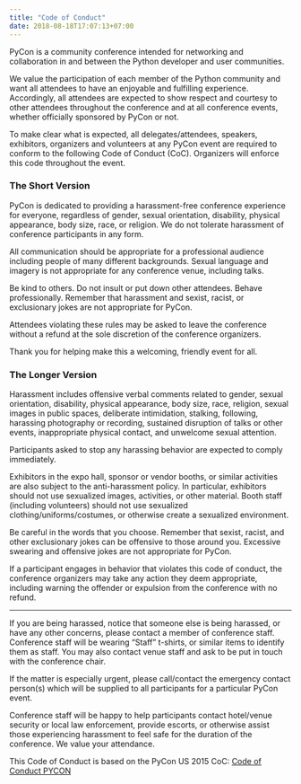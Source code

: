 ```yaml
---
title: "Code of Conduct"
date: 2018-08-18T17:07:13+07:00
---
```


<p>PyCon is a community conference intended for networking and collaboration in and between the Python developer and user communities.</p>
<p>We value the participation of each member of the Python community and want all attendees to have an enjoyable and fulfilling experience. Accordingly, all attendees are expected to show respect and courtesy to other attendees throughout the conference and at all conference events, whether officially sponsored by PyCon or not.</p>
<p>To make clear what is expected, all delegates/attendees, speakers, exhibitors, organizers and volunteers at any PyCon event are required to conform to the following Code of Conduct (CoC). Organizers will enforce this code throughout the event.</p>


### The Short Version
<p>PyCon is dedicated to providing a harassment-free conference experience for everyone, regardless of gender, sexual orientation, disability, physical appearance, body size, race, or religion. We do not tolerate harassment of conference participants in any form.</p>
<p>All communication should be appropriate for a professional audience including people of many different backgrounds. Sexual language and imagery is not appropriate for any conference venue, including talks.</p>
<p>Be kind to others. Do not insult or put down other attendees. Behave professionally. Remember that harassment and sexist, racist, or exclusionary jokes are not appropriate for PyCon.</p>
<p>Attendees violating these rules may be asked to leave the conference without a refund at the sole discretion of the conference organizers.</p>
<p>Thank you for helping make this a welcoming, friendly event for all.</p>


### The Longer Version
<p>Harassment includes offensive verbal comments related to gender, sexual orientation, disability, physical appearance, body size, race, religion, sexual images in public spaces, deliberate intimidation, stalking, following, harassing photography or recording, sustained disruption of talks or other events, inappropriate physical contact, and unwelcome sexual attention.</p>
<p>Participants asked to stop any harassing behavior are expected to comply immediately.</p>
<p>Exhibitors in the expo hall, sponsor or vendor booths, or similar activities are also subject to the anti-harassment policy. In particular, exhibitors should not use sexualized images, activities, or other material. Booth staff (including volunteers) should not use sexualized clothing/uniforms/costumes, or otherwise create a sexualized environment.</p>
<p>Be careful in the words that you choose. Remember that sexist, racist, and other exclusionary jokes can be offensive to those around you. Excessive swearing and offensive jokes are not appropriate for PyCon.</p>
<p>If a participant engages in behavior that violates this code of conduct, the conference organizers may take any action they deem appropriate, including warning the offender or expulsion from the conference with no refund.</p>
<hr>
<p>If you are being harassed, notice that someone else is being harassed, or have any other concerns, please contact a member of conference staff. Conference staff will be wearing “Staff” t-shirts, or similar items to identify them as staff. You may also contact venue staff and ask to be put in touch with the conference chair.</p>
<p>If the matter is especially urgent, please call/contact the emergency contact person(s) which will be supplied to all participants for a particular PyCon event.</p>
<p>Conference staff will be happy to help participants contact hotel/venue security or local law enforcement, provide escorts, or otherwise assist those experiencing harassment to feel safe for the duration of the conference. We value your attendance.</p>
<p>This Code of Conduct is based on the PyCon US 2015 CoC:
<a href="https://us.pycon.org/2015/about/code-of-conduct/">Code of Conduct PYCON</a></p>